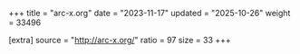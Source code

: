 +++
title = "arc-x.org"
date = "2023-11-17"
updated = "2025-10-26"
weight = 33496

[extra]
source = "http://arc-x.org/"
ratio = 97
size = 33
+++
